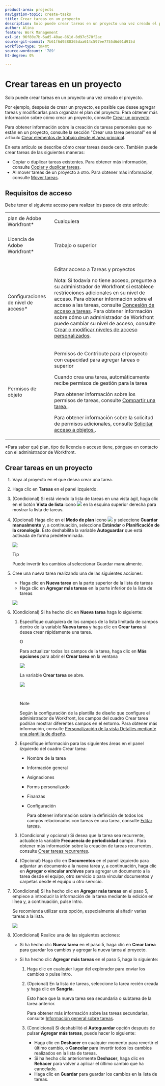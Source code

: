 ```yaml
---
product-area: projects
navigation-topic: create-tasks
title: Crear tareas en un proyecto
description: Solo puede crear tareas en un proyecto una vez creado el proyecto.
author: Alina
feature: Work Management
exl-id: 96f80e7b-6ad5-40ae-861d-8d97c570f2ac
source-git-commit: 7b61f6d9380365daa614c597ee7755d6d01d915d
workflow-type: tm+mt
source-wordcount: '789'
ht-degree: 0%

---
```


# Crear tareas en un proyecto

Solo puede crear tareas en un proyecto una vez creado el proyecto.

Por ejemplo, después de crear un proyecto, es posible que desee agregar tareas y modificarlas para organizar el plan del proyecto. Para obtener más información sobre cómo crear un proyecto, consulte [Crear un proyecto](../../../manage-work/projects/create-projects/create-project.md).

Para obtener información sobre la creación de tareas personales que no están en un proyecto, consulte la sección &quot;Crear una tarea personal&quot; en el artículo [Crear elementos de trabajo desde el área principal](../../../workfront-basics/using-home/using-the-home-area/create-work-items-in-home.md).

En este artículo se describe cómo crear tareas desde cero. También puede crear tareas de las siguientes maneras:

* Copiar o duplicar tareas existentes. Para obtener más información, consulte [Copiar y duplicar tareas](../../../manage-work/tasks/manage-tasks/copy-and-duplicate-tasks.md).
* Al mover tareas de un proyecto a otro. Para obtener más información, consulte [Mover tareas](../../../manage-work/tasks/manage-tasks/move-tasks.md).

## Requisitos de acceso

<!--drafted for P&P - replace the table:

<table style="table-layout:auto"> 
 <col> 
 <col> 
 <tbody> 
  <tr> 
   <td role="rowheader">Adobe Workfront plan*</td> 
   <td> <p>Any</p> </td> 
  </tr> 
  <tr> 
   <td role="rowheader"> <p role="rowheader">Adobe Workfront license*</p> </td> 
   <td><p>Current license: Standard</p> 
   Or
   <p>Legacy license: Work or higher</p> </td> 
  </tr> 
  <tr> 
   <td role="rowheader">Access level configurations*</td> 
   <td> <p>Edit access to Tasks and Projects</p> <p>Note: If you still don't have access, ask your Workfront administrator if they set additional restrictions in your access level. For information about access to tasks, see <a href="../../../administration-and-setup/add-users/configure-and-grant-access/grant-access-tasks.md" class="MCXref xref">Grant access to tasks</a>. For information on how a Workfront administrator can change your access level, see <a href="../../../administration-and-setup/add-users/configure-and-grant-access/create-modify-access-levels.md" class="MCXref xref">Create or modify custom access levels</a>. </p> </td> 
  </tr> 
  <tr> 
   <td role="rowheader">Object permissions</td> 
   <td> <p>Contribute permissions to the project with ability to Add Tasks or higher</p> <p>When you create a task you automatically receive Manage permissions to the task</p> <p> For information about task permissions, see <a href="../../../workfront-basics/grant-and-request-access-to-objects/share-a-task.md" class="MCXref xref">Share a task </a>. </p> <p>For information on requesting additional permissions, see <a href="../../../workfront-basics/grant-and-request-access-to-objects/request-access.md" class="MCXref xref">Request access to objects </a>.</p> </td> 
  </tr> 
 </tbody> 
</table>
-->
Debe tener el siguiente acceso para realizar los pasos de este artículo:

<table style="table-layout:auto"> 
 <col> 
 <col> 
 <tbody> 
  <tr> 
   <td role="rowheader">plan de Adobe Workfront*</td> 
   <td> <p>Cualquiera</p> </td> 
  </tr> 
  <tr> 
   <td role="rowheader"> <p role="rowheader">Licencia de Adobe Workfront*</p> </td> 
   <td> <p>Trabajo o superior</p> </td> 
  </tr> 
  <tr> 
   <td role="rowheader">Configuraciones de nivel de acceso*</td> 
   <td> <p>Editar acceso a Tareas y proyectos</p> <p>Nota: Si todavía no tiene acceso, pregunte a su administrador de Workfront si establece restricciones adicionales en su nivel de acceso. Para obtener información sobre el acceso a las tareas, consulte <a href="../../../administration-and-setup/add-users/configure-and-grant-access/grant-access-tasks.md" class="MCXref xref">Concesión de acceso a tareas</a>. Para obtener información sobre cómo un administrador de Workfront puede cambiar su nivel de acceso, consulte <a href="../../../administration-and-setup/add-users/configure-and-grant-access/create-modify-access-levels.md" class="MCXref xref">Crear o modificar niveles de acceso personalizados</a>. </p> </td> 
  </tr> 
  <tr> 
   <td role="rowheader">Permisos de objeto</td> 
   <td> <p>Permisos de Contribute para el proyecto con capacidad para agregar tareas o superior</p> <p>Cuando crea una tarea, automáticamente recibe permisos de gestión para la tarea</p> <p> Para obtener información sobre los permisos de tareas, consulte <a href="../../../workfront-basics/grant-and-request-access-to-objects/share-a-task.md" class="MCXref xref">Compartir una tarea </a>. </p> <p>Para obtener información sobre la solicitud de permisos adicionales, consulte <a href="../../../workfront-basics/grant-and-request-access-to-objects/request-access.md" class="MCXref xref">Solicitar acceso a objetos </a>.</p> </td> 
  </tr> 
 </tbody> 
</table>

&#42;Para saber qué plan, tipo de licencia o acceso tiene, póngase en contacto con el administrador de Workfront.

## Crear tareas en un proyecto

1. Vaya al proyecto en el que desea crear una tarea.
1. Haga clic en **Tareas** en el panel izquierdo.
1. (Condicional) Si está viendo la lista de tareas en una vista ágil, haga clic en el botón **Vista de lista** icono ![](assets/list-view-in-agile-view-for-tasks.png) en la esquina superior derecha para mostrar la lista de tareas.
1. (Opcional) Haga clic en el **Modo de plan** icono ![](assets/nwe-plan-mode-icon-task-list.png) y seleccione **Guardar manualmente** y, a continuación, seleccione **Estándar** o **Planificación de la cronología**. Esto deshabilita la variable **Autoguardar** que está activada de forma predeterminada.

   ![](assets/nwe-autosave-off-manual-highlighted-350x58.png)

   >[!TIP]
   >
   >Puede invertir los cambios al seleccionar Guardar manualmente.

1. Cree una nueva tarea realizando una de las siguientes acciones:

   * Haga clic en **Nueva tarea** en la parte superior de la lista de tareas
   * Haga clic en **Agregar más tareas** en la parte inferior de la lista de tareas

   ![](assets/qs-new-task-or-add-task-buttons-in-list-highlighted-350x242.png)

1. (Condicional) Si ha hecho clic en **Nueva tarea** haga lo siguiente:

   1. Especifique cualquiera de los campos de la lista limitada de campos dentro de la variable **Nueva tarea** y haga clic en **Crear tarea** si desea crear rápidamente una tarea.

      O

      Para actualizar todos los campos de la tarea, haga clic en **Más opciones** para abrir el **Crear tarea** en la ventana

      ![](assets/nwe-create-task-small-screen-350x272.png)

      La variable **Crear tarea** se abre.

      ![](assets/create-task-larger-box-nwe-350x244.png)

       

      >[!NOTE]
      >
      >Según la configuración de la plantilla de diseño que configure el administrador de Workfront, los campos del cuadro Crear tarea podrían mostrar diferentes campos en el entorno. Para obtener más información, consulte [Personalización de la vista Detalles mediante una plantilla de diseño](../../../administration-and-setup/customize-workfront/use-layout-templates/customize-details-view-layout-template.md).

   1. Especifique información para las siguientes áreas en el panel izquierdo del cuadro Crear tarea:

      * Nombre de la tarea
      * Información general
      * Asignaciones
      * Forms personalizado
      * Finanzas
      * Configuración

         Para obtener información sobre la definición de todos los campos relacionados con tareas en una tarea, consulte [Editar tareas](../../../manage-work/tasks/manage-tasks/edit-tasks.md).
   1. (Condicional y opcional) Si desea que la tarea sea recurrente, actualice la variable **Frecuencia de periodicidad** campo . Para obtener más información sobre la creación de tareas recurrentes, consulte [Crear tareas recurrentes](../../../manage-work/tasks/create-tasks/create-recurring-tasks.md).
   1. (Opcional) Haga clic en **Documentos** en el panel izquierdo para adjuntar un documento a la nueva tarea y, a continuación, haga clic en **Agregar o vincular archivos** para agregar un documento a la tarea desde el equipo, otro servicio o para vincular documentos y carpetas desde el equipo u otro servicio.


1. (Condicional) Si ha hecho clic en **Agregar más tareas** en el paso 5, empiece a introducir la información de la tarea mediante la edición en línea y, a continuación, pulse Intro.

   <!--
   <p data-mc-conditions="QuicksilverOrClassic.Draft mode">(NOTE: ensure this stays accurate)</p>
   -->

   Se recomienda utilizar esta opción, especialmente al añadir varias tareas a la lista.

   ![](assets/ctp4-350x26.png)

1. (Condicional) Realice una de las siguientes acciones:

   * Si ha hecho clic **Nueva tarea** en el paso 5, haga clic en **Crear tarea** para guardar los cambios y agregar la nueva tarea al proyecto.

      <!--   
     <p data-mc-conditions="QuicksilverOrClassic.Draft mode">(NOTE: is this step still right?)</p>   
     -->

   * Si ha hecho clic **Agregar más tareas** en el paso 5, haga lo siguiente:

      <!--   
     <p data-mc-conditions="QuicksilverOrClassic.Draft mode">(NOTE: is this step still right?) </p>   
     -->

      1. Haga clic en cualquier lugar del explorador para enviar los cambios o pulse Intro.
      1. (Opcional) En la lista de tareas, seleccione la tarea recién creada y haga clic en **Sangría**.

         Esto hace que la nueva tarea sea secundaria o subtarea de la tarea anterior.

         Para obtener más información sobre las tareas secundarias, consulte [Información general sobre tareas](../../../manage-work/tasks/task-information/tasks-overview.md).

      1. (Condicional) Si deshabilitó el **Autoguardar** opción después de pulsar **Agregar más tareas**, puede hacer lo siguiente:

         * Haga clic en **Deshacer** en cualquier momento para revertir el último cambio, o **Cancelar** para invertir todos los cambios realizados en la lista de tareas.
         * Si ha hecho clic anteriormente **Deshacer**, haga clic en **Rehacer** para volver a aplicar el último cambio que ha cancelado.
         * Haga clic en **Guardar** para guardar los cambios en la lista de tareas.
